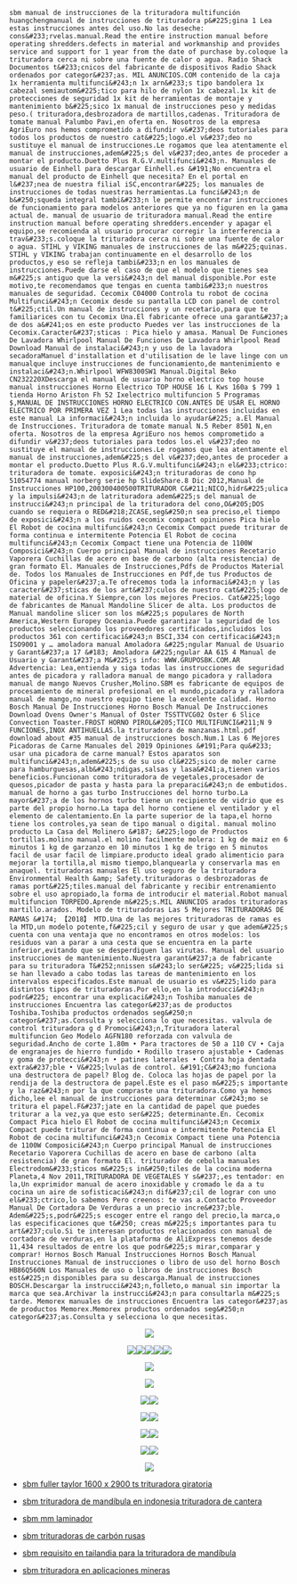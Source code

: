
```
sbm manual de instrucciones de la trituradora multifunción huangchengmanual de instrucciones de trituradora p&#225;gina 1 Lea estas instrucciones antes del uso.No las deseche: cons&#233;rvelas.manual.Read the entire instruction manual before operating shredders.defects in material and workmanship and provides service and support for 1 year from the date of purchase by.coloque la trituradora cerca ni sobre una fuente de calor o agua. Radio Shack Documentos t&#233;cnicos del fabricante de dispositivos Radio Shack ordenados por categor&#237;as. MIL ANUNCIOS.COM contenido de la caja 1x herramienta multifunci&#243;n 1x arn&#233;s tipo bandolera 1x cabezal semiautom&#225;tico para hilo de nylon 1x cabezal.1x kit de protecciones de seguridad 1x kit de herramientas de montaje y mantenimiento b&#225;sico 1x manual de instrucciones peso y medidas peso.( trituradora,desbrozadora de martillos,cadenas. Trituradora de tomate manual Palumbo Pavi,en oferta en. Nosotros de la empresa AgriEuro nos hemos comprometido a difundir v&#237;deos tutoriales para todos los productos de nuestro cat&#225;logo.el v&#237;deo no sustituye el manual de instrucciones.Le rogamos que lea atentamente el manual de instrucciones,adem&#225;s del v&#237;deo,antes de proceder a montar el producto.Duetto Plus R.G.V.multifunci&#243;n. Manuales de usuario de Einhell para descargar Einhell.es &#191;No encuentra el manual del producto de Einhell que necesita? En el portal en l&#237;nea de nuestra filial iSC,encontrar&#225; los manuales de instrucciones de todas nuestras herramientas.La funci&#243;n de b&#250;squeda integral tambi&#233;n le permite encontrar instrucciones de funcionamiento para modelos anteriores que ya no figuren en la gama actual de. manual de usuario de trituradora manual.Read the entire instruction manual before operating shredders.encender y apagar el equipo,se recomienda al usuario procurar corregir la interferencia a trav&#233;s.coloque la trituradora cerca ni sobre una fuente de calor o agua. STIHL y VIKING manuales de instrucciones de las m&#225;quinas. STIHL y VIKING trabajan continuamente en el desarrollo de los productos,y eso se refleja tambi&#233;n en los manuales de instrucciones.Puede darse el caso de que el modelo que tienes sea m&#225;s antiguo que la versi&#243;n del manual disponible.Por este motivo,te recomendamos que tengas en cuenta tambi&#233;n nuestros manuales de seguridad. Cecomix C04000 Controla tu robot de cocina Multifunci&#243;n Cecomix desde su pantalla LCD con panel de control t&#225;ctil.Un manual de instrucciones y un recetario,para que te familiarices con tu Cecomix Una.El fabricante ofrece una garant&#237;a de dos a&#241;os en este producto Puedes ver las instrucciones de la Cecomix.Caracter&#237;sticas : Pica hielo y amasa. Manual De Funciones De Lavadora Whirlpool Manual De Funciones De Lavadora Whirlpool Read Download Manual de instalaci&#243;n y uso de la lavadora secadoraManuel d'installation et d'utilisation de le lave linge con un manualque incluye instrucciones de funcionamiento,de mantenimiento e instalaci&#243;n.Whirlpool WFW8300SW1 Manual.Digital Beko CN232220XDescarga el manual de usuario horno electrico top house manual instrucciones Horno Electrico TOP HOUSE 16 L Kws 160a $ 799 1 tienda Horno Ariston Fh 52 Ixelectrico multifuncion 5 Programas $,MANUAL DE INSTRUCCIONES HORNO ELECTRICO CON.ANTES DE USAR EL HORNO ELECTRICO POR PRIMERA VEZ 1 Lea todas las instrucciones incluidas en este manual La informaci&#243;n incluida lo ayudar&#225; a.El Manual de Instrucciones. Trituradora de tomate manual N.5 Reber 8501 N,en oferta. Nosotros de la empresa AgriEuro nos hemos comprometido a difundir v&#237;deos tutoriales para todos los.el v&#237;deo no sustituye el manual de instrucciones.Le rogamos que lea atentamente el manual de instrucciones,adem&#225;s del v&#237;deo,antes de proceder a montar el producto.Duetto Plus R.G.V.multifunci&#243;n el&#233;ctrico: trituradora de tomate. exposici&#243;n trituradoras de cono hp 51054774 manual norberg serie hp SlideShare.8 Dic 2012,Manual de Instrucciones HP100,200300400500TRITURADOR C&#211;NICO,hidr&#225;ulica y la impulsi&#243;n de latrituradora adem&#225;s del manual de instrucci&#243;n principal de la trituradora del cono,O&#205;DOS cuando se requiera o RED&#218;ZCASE,seg&#250;n sea preciso,el tiempo de exposici&#243;n a los ruidos cecomix compact opiniones Pica hielo El Robot de cocina multifunci&#243;n Cecomix Compact puede triturar de forma continua e intermitente Potencia El Robot de cocina multifunci&#243;n Cecomix Compact tiene una Potencia de 1100W Composici&#243;n Cuerpo principal Manual de instrucciones Recetario Vaporera Cuchillas de acero en base de carbono (alta resistencia) de gran formato El. Manuales de Instrucciones,Pdfs de Productos Material de. Todos los Manuales de Instrucciones en Pdf,de tus Productos de Oficina y papeler&#237;a.Te ofrecemos toda la informaci&#243;n y las caracter&#237;sticas de los art&#237;culos de nuestro cat&#225;logo de material de oficina.Y Siempre,con los mejores Precios. Cat&#225;logo de fabricantes de Manual Mandoline Slicer de alta. Los productos de Manual mandoline slicer son los m&#225;s populares de North America,Western Europey Oceania.Puede garantizar la seguridad de los productos seleccionando los proveedores certificados,incluidos los productos 361 con certificaci&#243;n BSCI,334 con certificaci&#243;n ISO9001 y … amoladora manual Amoladora &#225;ngular Manual de Usuario y Garant&#237;a 17 &#183; Amoladora &#225;ngular AA 615 4 Manual de Usuario y Garant&#237;a M&#225;s info: WWW.GRUPOSBK.COM.AR Advertencia: Lea,entienda y siga todas las instrucciones de seguridad antes de picadora y ralladora manual de mango picadora y ralladora manual de mango Nuevos Crusher,Molino.SBM es fabricante de equipos de procesamiento de mineral profesional en el mundo,picadora y ralladora manual de mango,no nuestro equipo tiene la excelente calidad. Horno Bosch Manual De Instrucciones Horno Bosch Manual De Instrucciones Download Ovens Owner's Manual of Oster TSSTTVCG02 Oster 6 Slice Convection Toaster.FROST HORNO PIROL&#205;TICO MULTIFUNCI&#211;N 9 FUNCIONES,INOX ANTIHUELLAS.la trituradora de manzanas.html.pdf download about #35 manual de instrucciones bosch.Num.1 Las 6 Mejores Picadoras de Carne Manuales del 2019 Opiniones &#191;Para qu&#233; usar una picadora de carne manual? Estos aparatos son multifunci&#243;n,adem&#225;s de su uso cl&#225;sico de moler carne para hamburguesas,alb&#243;ndigas,salsas y lasa&#241;a,tienen varios beneficios.Funcionan como trituradora de vegetales,procesador de quesos,picador de pasta y hasta para la preparaci&#243;n de embutidos. manual de horno a gas turbo Instrucciones del horno turbo.La mayor&#237;a de los hornos turbo tiene un recipiente de vidrio que es parte del propio horno.La tapa del horno contiene el ventilador y el elemento de calentamiento.En la parte superior de la tapa,el horno tiene los controles,ya sean de tipo manual o digital. manual molino producto La Casa del Molinero &#187; &#225;logo de Productos tortillas.molino manual.el molino facilmente molera: 1 kg de maiz en 6 minutos 1 kg de garzanzo en 10 minutos 1 kg de trigo en 5 minutos facil de usar facil de limpiare.producto ideal grado alimenticio para mejorar la tortilla,al mismo tiempo,blanquearla y conservarla mas en anaquel. trituradoras manuales El uso seguro de la trituradora Environmental Health &amp; Safety.trituradoras o desbrozadoras de ramas port&#225;tiles.manual del fabricante y recibir entrenamiento sobre el uso apropiado,la forma de introducir el material.Robot manual multifuncion TORPEDO.Aprende m&#225;s.MIL ANUNCIOS arados trituradoras martillo.arados. Modelo de trituradoras Las 5 Mejores TRITURADORAS DE RAMAS &#174; 【2018】 MTD.Una de las mejores trituradoras de ramas es la MTD,un modelo potente,f&#225;cil y seguro de usar y que adem&#225;s cuenta con una ventaja que no encontramos en otros modelos: los residuos van a parar a una cesta que se encuentra en la parte inferior,evitando que se desperdiguen las virutas. Manual del usuario instrucciones de mantenimiento.Nuestra garant&#237;a de fabricante para su trituradora T&#252;nnissen s&#243;lo ser&#225; v&#225;lida si se han llevado a cabo todas las tareas de mantenimiento en los intervalos especificados.Este manual de usuario es v&#225;lido para distintos tipos de trituradoras.Por ello,en la introducci&#243;n podr&#225; encontrar una explicaci&#243;n Toshiba manuales de instrucciones Encuentra las categor&#237;as de productos Toshiba.Toshiba productos ordenados seg&#250;n categor&#237;as.Consulta y selecciona lo que necesitas. valvula de control trituradora g d Promoci&#243;n,Trituradora lateral multifuncion Geo Modelo AGFN180 reforzada con valvula de seguridad.Ancho de corte 1.80m • Para tractores de 50 a 110 CV • Caja de engranajes de hierro fundido • Rodillo trasero ajustable • Cadenas y goma de protecci&#243;n • patines laterales • Contra hoja dentada extra&#237;ble • V&#225;lvulas de control. &#191;C&#243;mo funciona una destructora de papel? Blog de. Coloca las hojas de papel por la rendija de la destructora de papel.Este es el paso m&#225;s importante y la raz&#243;n por la que compraste una trituradora.Como ya hemos dicho,lee el manual de instrucciones para determinar c&#243;mo se tritura el papel.F&#237;jate en la cantidad de papel que puedes triturar a la vez,ya que esto ser&#225; determinante.En. Cecomix Compact Pica hielo El Robot de cocina multifunci&#243;n Cecomix Compact puede triturar de forma continua e intermitente Potencia El Robot de cocina multifunci&#243;n Cecomix Compact tiene una Potencia de 1100W Composici&#243;n Cuerpo principal Manual de instrucciones Recetario Vaporera Cuchillas de acero en base de carbono (alta resistencia) de gran formato El. triturador de cebolla manuales Electrodom&#233;sticos m&#225;s in&#250;tiles de la cocina moderna Planeta,4 Nov 2011,TRITURADORA DE VEGETALES Y s&#237;,es tentador: en la,Un exprimidor manual de acero inoxidable y cromado le da a tu cocina un aire de sofisticaci&#243;n dif&#237;cil de lograr con uno el&#233;ctrico,lo sabemos Pero creenos: te vas a.Contacto Proveedor Manual De Cortadora De Verduras a un precio incre&#237;ble. Adem&#225;s,podr&#225;s escoger entre el rango del precio,la marca,o las especificaciones que t&#250; creas m&#225;s importantes para tu art&#237;culo.Si te interesan productos relacionados con manual de cortadora de verduras,en la plataforma de AliExpress tenemos desde 11,434 resultados de entre los que podr&#225;s mirar,comparar y comprar! Hornos Bosch Manual Instrucciones Hornos Bosch Manual Instrucciones Manual de instrucciones o libro de uso del horno Bosch HB86Q560N Los Manuales de uso o libros de instrucciones Bosch est&#225;n disponibles para su descarga.Manual de instrucciones BOSCH.Descargar la instrucci&#243;n,folleto,o manual sin importar la marca que sea.Archivar la instrucci&#243;n para consultarla m&#225;s tarde. Memorex manuales de instrucciones Encuentra las categor&#237;as de productos Memorex.Memorex productos ordenados seg&#250;n categor&#237;as.Consulta y selecciona lo que necesitas. 
```

<div align="center">

<a href="https://es-crusher.shibang-china.com/github&k=sbm+manual+de+instrucciones+de+la+trituradora+multifunci%C3%B3n+huangcheng"><img src="https://static.shibang-china.com/es/crusher/logo.jpg"></a>

<a href="https://es-crusher.shibang-china.com/github&k=sbm+manual+de+instrucciones+de+la+trituradora+multifunci%C3%B3n+huangcheng"><img src="https://static.shibang-china.com/es/crusher/index.jpg"></a><a href="https://es-crusher.shibang-china.com/material.htmlgithub&k=sbm+manual+de+instrucciones+de+la+trituradora+multifunci%C3%B3n+huangcheng"><img src="https://static.shibang-china.com/es/crusher/material.jpg"></a><a href="https://es-crusher.shibang-china.com/application.htmlgithub&k=sbm+manual+de+instrucciones+de+la+trituradora+multifunci%C3%B3n+huangcheng"><img src="https://static.shibang-china.com/es/crusher/application.jpg"></a><a href="https://es-crusher.shibang-china.com/aboutus.htmlgithub&k=sbm+manual+de+instrucciones+de+la+trituradora+multifunci%C3%B3n+huangcheng"><img src="https://static.shibang-china.com/es/crusher/aboutus.jpg"></a><a href="https://es-crusher.shibang-china.com/contact.htmlgithub&k=sbm+manual+de+instrucciones+de+la+trituradora+multifunci%C3%B3n+huangcheng"><img src="https://static.shibang-china.com/es/crusher/contact.jpg"></a>

<a href="https://es-crusher.shibang-china.com/github&k=sbm+manual+de+instrucciones+de+la+trituradora+multifunci%C3%B3n+huangcheng"><img src="https://static.shibang-china.com/es/crusher/banner.jpg"></a>

<a href="https://swt.shibang-china.com/github&k=sbm+manual+de+instrucciones+de+la+trituradora+multifunci%C3%B3n+huangcheng"><img src="https://static.shibang-china.com/es/crusher/text.jpg"></a>

<a href="https://swt.shibang-china.com/github&k=sbm+manual+de+instrucciones+de+la+trituradora+multifunci%C3%B3n+huangcheng"><img src="https://static.shibang-china.com/es/crusher/chat.jpg"></a><a href="https://es-crusher.shibang-china.com/contact.htmlgithub&k=sbm+manual+de+instrucciones+de+la+trituradora+multifunci%C3%B3n+huangcheng"><img src="https://static.shibang-china.com/es/crusher/message.jpg"></a>

<a href="https://es-crusher.shibang-china.com/products/pe.htmlgithub&k=sbm+manual+de+instrucciones+de+la+trituradora+multifunci%C3%B3n+huangcheng"><img src="https://static.shibang-china.com/es/crusher/pe.jpg"></a><a href="https://es-crusher.shibang-china.com/products/pf.htmlgithub&k=sbm+manual+de+instrucciones+de+la+trituradora+multifunci%C3%B3n+huangcheng"><img src="https://static.shibang-china.com/es/crusher/pf.jpg"></a>

<a href="https://es-crusher.shibang-china.com/products/hpt.htmlgithub&k=sbm+manual+de+instrucciones+de+la+trituradora+multifunci%C3%B3n+huangcheng"><img src="https://static.shibang-china.com/es/crusher/hpt.jpg"></a><a href="https://es-crusher.shibang-china.com/products/vsi.htmlgithub&k=sbm+manual+de+instrucciones+de+la+trituradora+multifunci%C3%B3n+huangcheng"><img src="https://static.shibang-china.com/es/crusher/vsi.jpg"></a>

<a href="https://es-crusher.shibang-china.com/products/klv.htmlgithub&k=sbm+manual+de+instrucciones+de+la+trituradora+multifunci%C3%B3n+huangcheng"><img src="https://static.shibang-china.com/es/crusher/klv.jpg"></a><a href="https://es-crusher.shibang-china.com/products/portable.htmlgithub&k=sbm+manual+de+instrucciones+de+la+trituradora+multifunci%C3%B3n+huangcheng"><img src="https://static.shibang-china.com/es/crusher/portable.jpg"></a>

<a href="https://swt.shibang-china.com/github&k=sbm+manual+de+instrucciones+de+la+trituradora+multifunci%C3%B3n+huangcheng"><img src="https://static.shibang-china.com/es/crusher/case.jpg"></a>

</div>


* [sbm fuller taylor 1600 x 2900 ts trituradora giratoria](sbm%20fuller%20taylor%201600%20x%202900%20ts%20trituradora%20giratoria.md)

* [sbm trituradora de mandíbula en indonesia trituradora de cantera](sbm%20trituradora%20de%20mand%C3%ADbula%20en%20indonesia%20trituradora%20de%20cantera.md)

* [sbm mm laminador](sbm%20mm%20laminador.md)

* [sbm trituradoras de carbón rusas](sbm%20trituradoras%20de%20carb%C3%B3n%20rusas.md)

* [sbm requisito en tailandia para la trituradora de mandíbula](sbm%20requisito%20en%20tailandia%20para%20la%20trituradora%20de%20mand%C3%ADbula.md)

* [sbm trituradora en aplicaciones mineras](sbm%20trituradora%20en%20aplicaciones%20mineras.md)